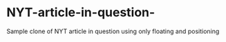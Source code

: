 # NYT-article-in-question-

Sample clone of NYT article in question using only floating and positioning
